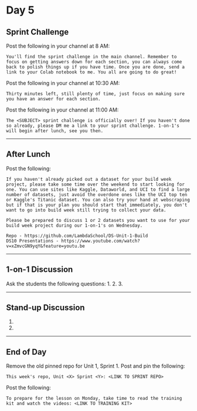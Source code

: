 # Day 5

## Sprint Challenge
Post the following in your channel at 8 AM:
```
You'll find the sprint challenge in the main channel. Remember to focus on getting answers down for each section, you can always come back to polish things up if you have time. Once you are done, send a link to your Colab notebook to me. You all are going to do great!
```

Post the following in your channel at 10:30 AM:
```
Thirty minutes left, still plenty of time, just focus on making sure you have an answer for each section.
```

Post the following in your channel at 11:00 AM:
```
The <SUBJECT> sprint challenge is officially over! If you haven't done so already, please DM me a link to your sprint challenge. 1-on-1's will begin after lunch, see you then.
```


---


## After Lunch
Post the following:
```
If you haven't already picked out a dataset for your build week project, please take some time over the weekend to start looking for one. You can use sites like Kaggle, Dataworld, and UCI to find a large number of datasets, just avoid the overdone ones like the UCI top ten or Kaggle's Titanic dataset. You can also try your hand at webscraping but if that is your plan you should start that immediately, you don't want to go into build week still trying to collect your data. 

Please be prepared to discuss 1 or 2 datasets you want to use for your build week project during our 1-on-1's on Wednesday.

Repo - https://github.com/LambdaSchool/DS-Unit-1-Build
DS10 Presentations - https://www.youtube.com/watch?v=xZmvcGN9yqY&feature=youtu.be
```


---


## 1-on-1 Discussion
Ask the students the following questions:
1. 
2. 
3. 


---


## Stand-up Discussion
1. 
2. 


---


## End of Day
Remove the old pinned repo for Unit 1, Sprint 1. Post and pin the following:
```
This week's repo, Unit <X> Sprint <Y>: <LINK TO SPRINT REPO>
```

Post the following:
```
To prepare for the lesson on Monday, take time to read the training kit and watch the videos: <LINK TO TRAINING KIT>
```